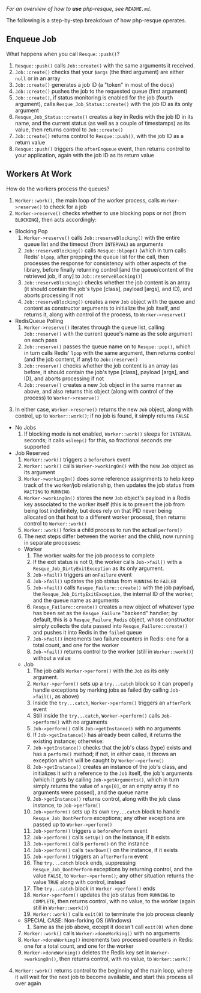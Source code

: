 *For an overview of how to __use__ php-resque, see `README.md`.*

The following is a step-by-step breakdown of how php-resque operates.

## Enqueue Job ##

What happens when you call `Resque::push()`?

1. `Resque::push()` calls `Job::create()` with the same arguments it
   received.
2. `Job::create()` checks that your `$args` (the third argument) are
   either `null` or in an array
3. `Job::create()` generates a job ID (a "token" in most of the docs)
4. `Job::create()` pushes the job to the requested queue (first
   argument)
5. `Job::create()`, if status monitoring is enabled for the job (fourth
   argument), calls `Resque_Job_Status::create()` with the job ID as its only
   argument
6. `Resque_Job_Status::create()` creates a key in Redis with the job ID in its
   name, and the current status (as well as a couple of timestamps) as its
   value, then returns control to `Job::create()`
7. `Job::create()` returns control to `Resque::push()`, with the job
   ID as a return value
8. `Resque::push()` triggers the `afterEnqueue` event, then returns control
   to your application, again with the job ID as its return value

## Workers At Work ##

How do the workers process the queues?

1. `Worker::work()`, the main loop of the worker process, calls
   `Worker->reserve()` to check for a job
2. `Worker->reserve()` checks whether to use blocking pops or not (from
   `BLOCKING`), then acts accordingly:
  * Blocking Pop
    1. `Worker->reserve()` calls `Job::reserveBlocking()` with
       the entire queue list and the timeout (from `INTERVAL`) as arguments
    2. `Job::reserveBlocking()` calls `Resque::blpop()` (which in turn
       calls Redis' `blpop`, after prepping the queue list for the call, then
       processes the response for consistency with other aspects of the
       library, before finally returning control [and the queue/content of the
       retrieved job, if any] to `Job::reserveBlocking()`)
    3. `Job::reserveBlocking()` checks whether the job content is an
       array (it should contain the job's type [class], payload [args], and
       ID), and aborts processing if not
    4. `Job::reserveBlocking()` creates a new `Job` object with
       the queue and content as constructor arguments to initialize the job
       itself, and returns it, along with control of the process, to
       `Worker->reserve()`
  * RedisQueue Polling
    1. `Worker->reserve()` iterates through the queue list, calling
       `Job::reserve()` with the current queue's name as the sole
       argument on each pass
    2. `Job::reserve()` passes the queue name on to `Resque::pop()`,
       which in turn calls Redis' `lpop` with the same argument, then returns
       control (and the job content, if any) to `Job::reserve()`
    3. `Job::reserve()` checks whether the job content is an array (as
       before, it should contain the job's type [class], payload [args], and
       ID), and aborts processing if not
    4. `Job::reserve()` creates a new `Job` object in the same
       manner as above, and also returns this object (along with control of
       the process) to `Worker->reserve()`
3. In either case, `Worker->reserve()` returns the new `Job`
   object, along with control, up to `Worker::work()`; if no job is
   found, it simply returns `FALSE`
  * No Jobs
    1. If blocking mode is not enabled, `Worker::work()` sleeps for
       `INTERVAL` seconds; it calls `usleep()` for this, so fractional seconds
       *are* supported
  * Job Reserved
    1. `Worker::work()` triggers a `beforeFork` event
    2. `Worker::work()` calls `Worker->workingOn()` with the new
       `Job` object as its argument
    3. `Worker->workingOn()` does some reference assignments to help keep
       track of the worker/job relationship, then updates the job status from
       `WAITING` to `RUNNING`
    4. `Worker->workingOn()` stores the new `Job` object's payload
       in a Redis key associated to the worker itself (this is to prevent the job
       from being lost indefinitely, but does rely on that PID never being
       allocated on that host to a different worker process), then returns control
       to `Worker::work()`
    5. `Worker::work()` forks a child process to run the actual `perform()`
    6. The next steps differ between the worker and the child, now running in
       separate processes:
      * Worker
        1. The worker waits for the job process to complete
        2. If the exit status is not 0, the worker calls `Job->fail()` with
           a `Resque_Job_DirtyExitException` as its only argument.
        3. `Job->fail()` triggers an `onFailure` event
        4. `Job->fail()` updates the job status from `RUNNING` to `FAILED`
        5. `Job->fail()` calls `Resque_Failure::create()` with the job
           payload, the `Resque_Job_DirtyExitException`, the internal ID of the
           worker, and the queue name as arguments
        6. `Resque_Failure::create()` creates a new object of whatever type has
           been set as the `Resque_Failure` "backend" handler; by default, this is
           a `Resque_Failure_Redis` object, whose constructor simply collects the
           data passed into `Resque_Failure::create()` and pushes it into Redis
           in the `failed` queue
        7. `Job->fail()` increments two failure counters in Redis: one for
           a total count, and one for the worker
        8. `Job->fail()` returns control to the worker (still in
           `Worker::work()`) without a value
      * Job
        1. The job calls `Worker->perform()` with the `Job` as its
           only argument.
        2. `Worker->perform()` sets up a `try...catch` block so it can
           properly handle exceptions by marking jobs as failed (by calling
           `Job->fail()`, as above)
        3. Inside the `try...catch`, `Worker->perform()` triggers an
           `afterFork` event
        4. Still inside the `try...catch`, `Worker->perform()` calls
           `Job->perform()` with no arguments
        5. `Job->perform()` calls `Job->getInstance()` with no
           arguments
        6. If `Job->getInstance()` has already been called, it returns the
           existing instance; otherwise:
        7. `Job->getInstance()` checks that the job's class (type) exists
           and has a `perform()` method; if not, in either case, it throws an
           exception which will be caught by `Worker->perform()`
        8. `Job->getInstance()` creates an instance of the job's class, and
           initializes it with a reference to the `Job` itself, the job's
           arguments (which it gets by calling `Job->getArguments()`, which
           in turn simply returns the value of `args[0]`, or an empty array if no
           arguments were passed), and the queue name
        9. `Job->getInstance()` returns control, along with the job class
           instance, to `Job->perform()`
        10. `Job->perform()` sets up its own `try...catch` block to handle
            `Resque_Job_DontPerform` exceptions; any other exceptions are passed
            up to `Worker->perform()`
        11. `Job->perform()` triggers a `beforePerform` event
        12. `Job->perform()` calls `setUp()` on the instance, if it exists
        13. `Job->perform()` calls `perform()` on the instance
        14. `Job->perform()` calls `tearDown()` on the instance, if it
            exists
        15. `Job->perform()` triggers an `afterPerform` event
        16. The `try...catch` block ends, suppressing `Resque_Job_DontPerform`
            exceptions by returning control, and the value `FALSE`, to
            `Worker->perform()`; any other situation returns the value
            `TRUE` along with control, instead
        17. The `try...catch` block in `Worker->perform()` ends
        18. `Worker->perform()` updates the job status from `RUNNING` to
            `COMPLETE`, then returns control, with no value, to the worker (again
            still in `Worker::work()`)
        19. `Worker::work()` calls `exit(0)` to terminate the job process
            cleanly
      * SPECIAL CASE: Non-forking OS (Windows)
        1. Same as the job above, except it doesn't call `exit(0)` when done
    7. `Worker::work()` calls `Worker->doneWorking()` with no
       arguments
    8. `Worker->doneWorking()` increments two processed counters in Redis:
       one for a total count, and one for the worker
    9. `Worker->doneWorking()` deletes the Redis key set in
       `Worker->workingOn()`, then returns control, with no value, to
       `Worker::work()`
4. `Worker::work()` returns control to the beginning of the main loop,
   where it will wait for the next job to become available, and start this
   process all over again